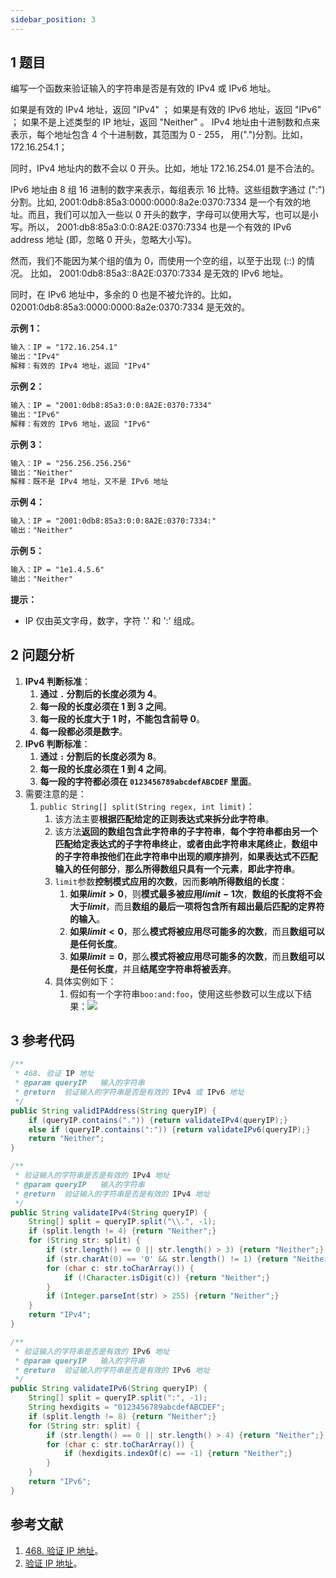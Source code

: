 ```yaml
---
sidebar_position: 3
---
```


## 1 题目

编写一个函数来验证输入的字符串是否是有效的 IPv4 或 IPv6 地址。

如果是有效的 IPv4 地址，返回 "IPv4" ；
如果是有效的 IPv6 地址，返回 "IPv6" ；
如果不是上述类型的 IP 地址，返回 "Neither" 。
IPv4 地址由十进制数和点来表示，每个地址包含 4 个十进制数，其范围为 0 - 255， 用(".")分割。比如，172.16.254.1；

同时，IPv4 地址内的数不会以 0 开头。比如，地址 172.16.254.01 是不合法的。

IPv6 地址由 8 组 16 进制的数字来表示，每组表示 16 比特。这些组数字通过 (":")分割。比如,  2001:0db8:85a3:0000:0000:8a2e:0370:7334 是一个有效的地址。而且，我们可以加入一些以 0 开头的数字，字母可以使用大写，也可以是小写。所以， 2001:db8:85a3:0:0:8A2E:0370:7334 也是一个有效的 IPv6 address 地址 (即，忽略 0 开头，忽略大小写)。

然而，我们不能因为某个组的值为 0，而使用一个空的组，以至于出现 (::) 的情况。 比如， 2001:0db8:85a3::8A2E:0370:7334 是无效的 IPv6 地址。

同时，在 IPv6 地址中，多余的 0 也是不被允许的。比如， 02001:0db8:85a3:0000:0000:8a2e:0370:7334 是无效的。

**示例 1：**

```txt
输入：IP = "172.16.254.1"
输出："IPv4"
解释：有效的 IPv4 地址，返回 "IPv4"
```

**示例 2：**

```txt
输入：IP = "2001:0db8:85a3:0:0:8A2E:0370:7334"
输出："IPv6"
解释：有效的 IPv6 地址，返回 "IPv6"
```

**示例 3：**

```txt
输入：IP = "256.256.256.256"
输出："Neither"
解释：既不是 IPv4 地址，又不是 IPv6 地址
```

**示例 4：**

```txt
输入：IP = "2001:0db8:85a3:0:0:8A2E:0370:7334:"
输出："Neither"
```

**示例 5：**

```txt
输入：IP = "1e1.4.5.6"
输出："Neither"
```

**提示：**

* IP 仅由英文字母，数字，字符 '.' 和 ':' 组成。

## 2 问题分析

1. **IPv4 判断标准**：
   1. **通过 `.` 分割后的长度必须为 4**。
   2. **每一段的长度必须在 1 到 3 之间**。
   3. **每一段的长度大于 1 时，不能包含前导 0**。
   4. **每一段都必须是数字**。
2. **IPv6 判断标准**：
   1. **通过 `:` 分割后的长度必须为 8**。
   2. **每一段的长度必须在 1 到 4 之间**。
   3. **每一段的字符都必须在 `0123456789abcdefABCDEF` 里面**。
3. 需要注意的是：
   1. `public String[] split(String regex, int limit)`：
      1. 该方法主要**根据匹配给定的正则表达式来拆分此字符串**。
      2. 该方法**返回的数组包含此字符串的子字符串**，**每个字符串都由另一个匹配给定表达式的子字符串终止**，**或者由此字符串末尾终止**，**数组中的子字符串按他们在此字符串中出现的顺序排列**，**如果表达式不匹配输入的任何部分**，**那么所得数组只具有一个元素**，**即此字符串**。
      3. `limit`参数**控制模式应用的次数**，因而**影响所得数组的长度**：
         1. **如果$limit \gt 0$**，则**模式最多被应用$limit - 1$次**，**数组的长度将不会大于$limit$**，而且**数组的最后一项将包含所有超出最后匹配的定界符的输入**。
         2. **如果$limit \lt 0$**，那么**模式将被应用尽可能多的次数**，而且**数组可以是任何长度**。
         3. **如果$limit = 0$**，那么**模式将被应用尽可能多的次数**，而且**数组可以是任何长度**，并且**结尾空字符串将被丢弃**。
      4. 具体实例如下：
         1. 假如有一个字符串`boo:and:foo`，使用这些参数可以生成以下结果：![](https://notebook.grayson.top/media/202111/2021-11-14_221925_952904.png)

## 3 参考代码

```java
/**
 * 468. 验证 IP 地址
 * @param queryIP   输入的字符串
 * @return  验证输入的字符串是否是有效的 IPv4 或 IPv6 地址
 */
public String validIPAddress(String queryIP) {
    if (queryIP.contains(".")) {return validateIPv4(queryIP);}
    else if (queryIP.contains(":")) {return validateIPv6(queryIP);}
    return "Neither";
}

/**
 * 验证输入的字符串是否是有效的 IPv4 地址
 * @param queryIP   输入的字符串
 * @return  验证输入的字符串是否是有效的 IPv4 地址
 */
public String validateIPv4(String queryIP) {
    String[] split = queryIP.split("\\.", -1);
    if (split.length != 4) {return "Neither";}
    for (String str: split) {
        if (str.length() == 0 || str.length() > 3) {return "Neither";}
        if (str.charAt(0) == '0' && str.length() != 1) {return "Neither";}
        for (char c: str.toCharArray()) {
            if (!Character.isDigit(c)) {return "Neither";}
        }
        if (Integer.parseInt(str) > 255) {return "Neither";}
    }
    return "IPv4";
}

/**
 * 验证输入的字符串是否是有效的 IPv6 地址
 * @param queryIP   输入的字符串
 * @return  验证输入的字符串是否是有效的 IPv6 地址
 */
public String validateIPv6(String queryIP) {
    String[] split = queryIP.split(":", -1);
    String hexdigits = "0123456789abcdefABCDEF";
    if (split.length != 8) {return "Neither";}
    for (String str: split) {
        if (str.length() == 0 || str.length() > 4) {return "Neither";}
        for (char c: str.toCharArray()) {
            if (hexdigits.indexOf(c) == -1) {return "Neither";}
        }
    }
    return "IPv6";
}
```

## 参考文献

1. [468. 验证 IP 地址](https://leetcode-cn.com/problems/validate-ip-address)。
2. [验证 IP 地址](https://leetcode-cn.com/problems/validate-ip-address/solution/yan-zheng-ip-di-zhi-by-leetcode)。
